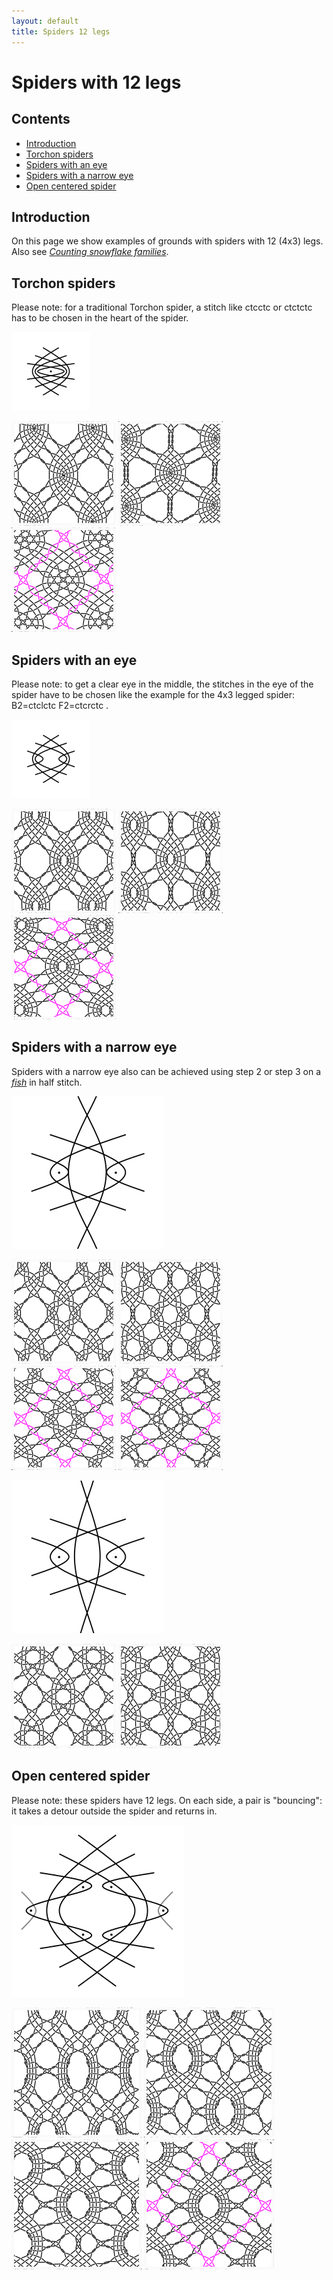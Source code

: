 ```yaml
---
layout: default
title: Spiders 12 legs
---
```


# Spiders with 12 legs

## Contents

* [Introduction](#introduction)
* [Torchon spiders](#torchon-spiders)
* [Spiders with an eye](#spiders-with-an-eye)
* [Spiders with a narrow eye](#spiders-with-a-narrow-eye)
* [Open centered spider](#open-centered-spider)
     
## Introduction

On this page we show examples of grounds with spiders with 12 (4x3) legs. Also see [_Counting snowflake families_][count-page].   

[count-page]: ../docs/counting-snow/     

## Torchon spiders

Please note: for a traditional Torchon spider, a stitch like <span class="stch">ctcctc</span> or <span class="stch">ctctctc</span> has to be chosen in the heart of the spider.

![4x3 legs][P-ST3] 

[![4x3 legs][P-STS3-01]][T-STS3-01] 
[![binche style][P-STB3-01]][T-STB3-01] 
[![4x3 legs in a diamond][P-STQ3-01]][T-STQ3-01] 
<p style="clear: both"></p>

[P-ST3]: ../images/spin_6/ST3.png?align=right "4x3 legs"
[P-STS3-01]: ../images/spin_6/STS3-01.png
[P-STB3-01]: ../images/spin_6/STB3-01.png
[P-STQ3-01]: ../images/spin_6/STQ3-01.png

[T-STS3-01]: /GroundForge/stitches?whiting=E4_P158&patchWidth=12&patchHeight=15&b1=ctcctc&a2=ctc&c2=ctc&d2=ctcrr&f2=ctcll&a3=ctcll&b3=ctc&c3=ctcrr&e3=ctc&b4=ctctt&d4=ctc&e4=ctc&f4=ctc&a5=ctc&c5=ctc&d5=ctc&f5=ctc&tile=-5----,B-CD-A,256-5-,-5-535,5-56-2&footsideStitch=ctctt&tileStitch=ctc&headsideStitch=ctctt&shiftColsSW=-3&shiftRowsSW=5&shiftColsSE=3&shiftRowsSE=5
[T-STB3-01]: /GroundForge/stitches?patchWidth=15&patchHeight=15&a1=ctcctc&e1=ctctttctc&b2=ctc&c2=ctcrrr&d2=ctc&e2=ctc&f2=ctc&g2=ctclll&h2=ctc&a3=ctc&b3=ctcrrr&c3=ctc&d3=ctc&f3=ctc&g3=ctc&h3=ctclll&tile=5---5---,-CD632AB,5666-222&footsideStitch=ctctt&tileStitch=ctc&headsideStitch=ctctt&shiftColsSW=-4&shiftRowsSW=3&shiftColsSE=4&shiftRowsSE=3

[T-STQ3-01]: /GroundForge/stitches?patchWidth=15&patchHeight=15&e1=ctct&a1=ctct&h2=ct&g2=ctc&f2=ctcr&e2=ctc&d2=ctcl&c2=ctc&b2=ct&h3=ctc&g3=ctcr&f3=ctc&e3=tct&d3=ctc&c3=ctcl&b3=ctc&a3=ct&h4=ctct&g4=ctc&f4=rct&d4=lct&c4=ctc&b4=ctct&a4=ctc&tile=5---5---,-CD632AB,56663222,5666-222&footsideStitch=ctctt&tileStitch=ctc&headsideStitch=ctctt&shiftColsSW=-4&shiftRowsSW=4&shiftColsSE=4&shiftRowsSE=4&a3=ct&h4=rctct&g4=ctc&f4=rct&d4=lct&c4=ctc&b4=ctct&a4=ctc&tile=5---5---,-CD632AB,56663222,5666-222&tileStitch=ctc&shiftColsSW=-4&shiftRowsSW=4&shiftColsSE=4&shiftRowsSE=4

## Spiders with an eye

Please note: to get a clear eye in the middle, the stitches in the eye of the spider have to be chosen like the example for the 4x3 legged spider: <span class="stch">B2=ctclctc F2=ctcrctc </span>.

![4x3 with eye][P-SE3] 

[![4x3 legs with eye][P-SES3-01]][T-SES3-01] 
[![4x3 legs with eye][P-SEB3-01]][T-SEB3-01] 
[![4x3 legs with eye in diamond][P-SEQ3-01]][T-SEQ3-01] 
<p style="clear: both"></p>

[P-SE3]: ../images/spin_6/SE3.png?align=right "4x3 legs, with eye"
[P-SES3-01]: ../images/spin_6/SES3-01.png
[P-SEB3-01]: ../images/spin_6/SEB3-01.png
[P-SEQ3-01]: ../images/spin_6/SEQ3-01.png

[T-SES3-01]: /GroundForge/stitches?patchWidth=16&patchHeight=16&a1=ctc&c1=ctc&e1=ctc&b2=ctclctc&f2=ctcrctc&a3=ctc&c3=ctcrr&e3=ctcll&b4=ctcrr&d4=ctc&f4=ctcll&a5=ctctt&c5=ctc&e5=ctc&tile=5-5-5-,-5---5,5-C-B-,-5-5-5,5-5-5-&footsideStitch=ctctt&tileStitch=ctc&headsideStitch=ctctt&shiftColsSW=-3&shiftRowsSW=5&shiftColsSE=3&shiftRowsSE=5
[T-SEB3-01]: /GroundForge/stitches.html?patchWidth=24&patchHeight=24&tile=7-r-4-5-,-5-5-5-5,5-5-5-5-,x5-5x-r-&shiftColsSW=-4&shiftRowsSW=4&shiftColsSE=4&shiftRowsSE=4&g1=ctc&e1=ctcll&c1=ctctctc&a1=ctcrr&h2=ctcrr&f2=ctcll&d2=ctc&b2=ctc&g3=ctc&e3=ctc&c3=ctc&a3=ctc&g4=ctc&d4=ctclctc&b4=ctcrctc

[T-SEQ3-01]: /GroundForge/stitches?patchWidth=15&patchHeight=15&b1=ctclctc&e1=ctct&h1=ctcrctc&a2=ctc&c2=ctc&d2=lctct&e2=ctc&f2=rctct&g2=ctc&b3=ctc&c3=lctct&d3=ctc&f3=ctc&g3=rctct&h3=ctc&a4=ctc&b4=lctct&c4=ctc&e4=ctc&g4=ctc&h4=rctct&tile=-5--5--5,5-C632B-,-566-225,566-5-22&footsideStitch=ctctt&tileStitch=ctc&headsideStitch=ctctt&shiftColsSW=-4&shiftRowsSW=4&shiftColsSE=4&shiftRowsSE=4

## Spiders with a narrow eye

Spiders with a narrow eye also can be achieved using <span class="elem">step 2</span> or <span class="elem">step 3</span> on a [_fish_](../docs/droste#fish) in <span class="stch">half stitch</span>.   

![spider with narrow eye][P-SNB3]

[![spider with narrow eye][P-SNBS3-01]][T-SNBS3-01] 
[![spider with narrow eye][P-SNBB3-01]][T_SNBB3-01] 
[![spider with narrow eye, diamond][P-SNBQ3-01]][T-SNBQ3-01] 
[![spider with narrow eye and stars][P-SNBQ3-02]][T-SNBQ3-02]

<p style="clear: both"></p>

[P-SNB3]: ../images/spin_6/g-snb3.svg?align=right "spider with a narrow eye" 
[P-SNBS3-01]: ../images/spin_6/SNBS3-01.png
[P-SNBB3-01]: ../images/spin_6/SNBB3-01.png
[P-SNBQ3-01]: ../images/spin_6/SNBQ3-01.png
[P-SNBQ3-02]: ../images/spin_6/SNBQ3-02.png "with stars"

[T-SNBS3-01]: /GroundForge/stitches?patchWidth=16&patchHeight=16&a1=ctc&b1=ctc&d1=ctc&e1=ctc&f1=ctc&a2=ctc&e2=ctc&a3=ctc&b3=ctc&d3=ctc&e3=ctc&f3=ctc&a4=ctcrr&c4=ttctc&e4=ctcll&b5=ctc&d5=ctc&f5=ctctt&tile=86-215,4---7-,1C-B83,7-5-4-,-5-5-5&footsideStitch=ctctt&tileStitch=ctc&headsideStitch=ctctt&shiftColsSW=-3&shiftRowsSW=5&shiftColsSE=3&shiftRowsSE=5

[T_SNBB3-01]: /GroundForge/stitches.html?patchWidth=24&patchHeight=24&tile=86-5,4x-r,17-r,7-5-,-215,-x7-,-483,5-4-&shiftColsSW=0&shiftRowsSW=8&shiftColsSE=4&shiftRowsSE=4&d1=ctc&b1=ctc&a1=ctc&d2=ctc&a2=ctc&d3=ctctctc&b3=ctcr&a3=ctc&c4=ctc&a4=ctcr&d5=ctc&c5=ctc&b5=ctc&c6=ctc&d7=ctc&c7=ctc&b7=ctcl&c8=ctcl&a8=ctc

[T-SNBQ3-01]: /GroundForge/stitches?patchWidth=16&patchHeight=16&c1=ctct&f1=ctc&h1=ctc&a2=ctc&b2=lctct&c2=ctc&d2=rctct&e2=ctc&f2=ctc&g2=ctc&h2=ctc&a3=lctct&b3=ctc&d3=ctc&e3=rctct&f3=ctc&h3=ctc&a4=ctc&b4=ctc&c4=ctc&d4=ctc&e4=ctc&f4=rctct&g4=ctc&h4=lctct&tile=--5--7-4,C632B831,66-224-7,31583256&footsideStitch=ctctt&tileStitch=ctc&headsideStitch=ctctt&shiftColsSW=-4&shiftRowsSW=4&shiftColsSE=4&shiftRowsSE=4

[T-SNBQ3-02]: /GroundForge/stitches?patchWidth=16&patchHeight=16&h1=clc&f1=crc&c1=ctct&h2=ctt&g2=ctc&f2=ctt&e2=rcl&d2=rctct&c2=ctc&b2=lctct&a2=lcr&h3=ctc&f3=ctc&e3=rctct&d3=ctc&b3=ctc&a3=lctct&h4=lctct&g4=ctc&f4=rctct&e4=rrclcrc&d4=ttc&c4=ctc&b4=ttc&a4=llcrclc&tile=--5--7-4,C632B831,66-224-7,31583256&tileStitch=ctc&shiftColsSW=-4&shiftRowsSW=4&shiftColsSE=4&shiftRowsSE=4

![spider with narrow eye][P-SNA3]

[![spider with narrow eye][P-SNAS3-01]][T-SNAS3-01] 
[![star from narrow eyed spider][P-SNAB3-01]][T-SNAB3-01] 
<p style="clear: both"></p>

[P-SNA3]: ../images/spin_6/g-sna3.svg?align=right "spider with narrow eye"
[P-SNAS3-01]: ../images/spin_6/SNAS3-01.png
[P-SNAB3-01]: ../images/spin_6/SNAB3-01.png 
[P-SNAQ3-01]: ../images/spin_6/SNAQ3-01.png

[T-SNAS3-01]: /GroundForge/stitches.html?patchWidth=16&patchHeight=16&tile=4-5-73,76-24-,-158-5,5x-x5-&shiftColsSW=-3&shiftRowsSW=4&shiftColsSE=3&shiftRowsSE=4&f1=tctct&e1=ctc&c1=ctc&a1=ctc&e2=ctcll&d2=ctc&b2=ctc&a2=ctcrr&f3=ctctt&d3=ctc&c3=tctct&b3=ctc&e4=ctcrr&a4=ctcll

[T-SNAB3-01]: /GroundForge/stitches.html?patchWidth=24&patchHeight=24&tile=8-4-,x5-5,4-5-,7-15,-5x-,5-73&shiftColsSW=0&shiftRowsSW=6&shiftColsSE=4&shiftRowsSE=3&c1=ctc&a1=ctc&d2=ctctc&b2=rrctctcrr&c3=ctc&a3=ctc&d4=ctc&c4=ctc&a4=ctc&b5=llctctcll&d6=ctc&c6=ctc&a6=ctc

[T-SNAQ3-01]: /GroundForge/stitches.html?patchWidth=16&patchHeight=16&tile=-535-734,66-224-7,-158-256,5x-x5-5-,&shiftColsSW=-4&shiftRowsSW=4&shiftColsSE=4&shiftRowsSE=4&h1=ctc&g1=ctc&f1=ctc&d1=ctctl&c1=ctc&b1=ctctr&h2=ctcrr&f2=ctcll&e2=ctctl&d2=ctc&b2=ctc&a2=ctctr&h3=ctctr&g3=ctctt&f3=ctctl&d3=ctc&c3=ctc&b3=ctc&g4=ctct&e4=ctcrr&a4=ctcll

## Open centered spider

Please note: these spiders have 12 legs. On each side, a pair is "bouncing": it takes a detour outside the spider and returns in.    

![open centered spider][P-SOC3]

[![open centered spider 1][P-SOC13-01]][T-SOC13-01] 
[![open centered spider 2][P-SOC23-01]][T-SOC23-01] 
[![open centered spider B][P-SOCB3-01]][T-SOCB3-01] 
[![open centered spider Q][P-SOCQ3-01]][T-SOCQ3-01] 
<p style="clear: both"></p>

[P-SOC3]: ../images/spin_6/g-soc3.svg?align=right "open centered spider"

[P-SOC13-01]: ../images/spin_6/SOC13-01.png?align=left"
[P-SOC23-01]: ../images/spin_6/SOC23-01.png
[P-SOCB3-01]: ../images/spin_6/SOCB3-01.png
[P-SOCQ3-01]: ../images/spin_6/SOCQ3-01.png

[T-SOC13-01]: /GroundForge/stitches.html?patchWidth=30&patchHeight=30&tile=25-56-,x7-4x-,xx5xx-,x4-7x-,48-17-,6-5-25,-535-5,&shiftColsSW=-3&shiftRowsSW=7&shiftColsSE=3&shiftRowsSE=7&e1=ctcrrctc&d1=ctc&b1=ctc&a1=ctcllctc&d2=ctcll&b2=ctcrr&c3=ctctt&d4=ctc&b4=ctc&e5=ctcrrctc&d5=ctcll&b5=ctcrr&a5=ctcllctc&f6=tct&e6=ctcll&c6=ctc&a6=ctcrr&f7=ctctt&d7=ctc&c7=tct&b7=ctc

[T-SOC23-01]: /GroundForge/stitches.html?patchWidth=30&patchHeight=30&tile=xx5-5xx-,x4-5-7x-,4863217-,666-2225,-4x-x7-5&shiftColsSW=-4&shiftRowsSW=5&shiftColsSE=4&shiftRowsSE=5&e1=ctctt&c1=ctctt&f2=ctc&d2=ctc&b2=ctc&g3=ctcrrctc&f3=ctcll&e3=ctc&d3=ctc&c3=ctc&b3=ctcrr&a3=ctcllctc&h4=ctc&g4=ctcll&f4=ctc&e4=ctcllctc&c4=ctcrrctc&b4=ctc&a4=ctcrr&h5=ctctt&f5=ctcrr&b5=ctcll

[T-SOCB3-01]: /GroundForge/stitches.html?patchWidth=30&patchHeight=30&tile=xx5--5--5xx-,x4-w632y-7x-,48v66-22z17-,6v-4x-x7-z25&shiftColsSW=-6&shiftRowsSW=4&shiftColsSE=6&shiftRowsSE=4&i1=ttctctt&f1=ctctctc&c1=ttctctt&j2=ctc&g2=ctc&f2=ctc&e2=ctc&b2=ctc&k3=ctcrrctc&j3=ctcll&h3=ctc&g3=ctcllctc&e3=ctcrrctc&d3=ctc&b3=ctcrr&a3=ctcllctc&l4=ctc&k4=ctc&h4=ctc&d4=ctc&a4=ctc

[T-SOCQ3-01]: /GroundForge/stitches.html?patchWidth=20&patchHeight=25&tile=xx5-5-5xx-,x4-535-7x-,486632217-,6666-22225,6-4x-x7-25&shiftColsSW=-5&shiftRowsSW=5&shiftColsSE=5&shiftRowsSE=5&g1=rctcr&e1=ctct&c1=lctcl&h2=ctc&f2=rrctclt&e2=ctc&d2=llctcrt&b2=ctc&i3=ctcrctc&h3=ctc&g3=rrctclt&f3=ctc&e3=ctc&d3=ctc&c3=llctcrt&b3=ctc&a3=ctclctc&j4=ctc&i4=ctc&h4=rrctclt&g4=ctc&f4=ctclctc&d4=ctcrctc&c4=ctc&b4=llctcrt&a4=ctc&j5=ctc&i5=rrctclt&g5=ctc&c5=ctc&a5=llctcrt
